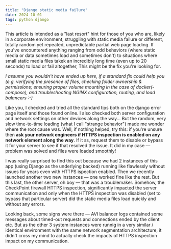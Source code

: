 ```yaml
---
title: "Django static media failure"
date: 2024-10-01
tags: python django
---
```


This article is intended as a "last resort" hint for those of you who are, likely in a corporate environment, struggling with static media failure or different, totally random yet repeated, unpredictable partial web page loading. If you've encountered anything ranging from odd behaviors (where static media or data sometimes load and sometimes don't) to situations where small static media files takek an incredibly long time (even up to 20 seconds) to load or fail altogether, This might be the fix you're looking for.

_I assume you wouldn't have ended up here, if a standard fix could help you (e.g. verifying the presence of files, checking folder ownership & permissions; ensuring  proper volume mounting in the case of docker(-compose), and troubleshooting NGINX configuration, routing, and load balancers :-)_

Like you, I checked and tried all the standard tips both on the django error page itself and those found online. I also checked both server configuration and network settings on other devices along the way... But the random, very slow time-to-time loading (what I call "strange behavior") made me wonder where the root cause was. Well, if nothing helped, try this: if you're unsure then **ask your network engineers if HTTPS inspection is enabled on any network element along the way**. If it ss, request them to disable or bypass it for your server to see if that resolved the issue. It did in my case — problem was solved and files were loaded smoothly!

I was really surprised to find this out because we had 2 instances of this app (using Django as the underlying backed) running like flawlessly without issues for years even with HTTPS ispection enabled. Then we recently launched another two new instances — one worked fine like the rest. But this last, the other server, oh boy — that was a troublemaker. Somehow, the CheckPoint firewall HTTPS inspection, significantly impacted the server communication and only when the HTTPS inspection was disabled (set to bypass that particular server) did the static media files load quickly and without any errors.

Looking back, some signs were there — AVI balancer logs contained some messages about timed-out requests and connections ended by the client etc. But as the other 3 system instances were runnig in a very similar / identical environment with the same network segmentation architecture, it didn't cross my mind to actually check the impacts of HTTPS inspection impact on my communication.
